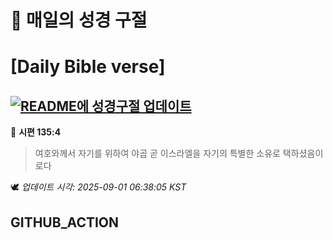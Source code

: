 # 🙏 매일의 성경 구절
# [Daily Bible verse]
## [![README에 성경구절 업데이트](https://github.com/DONGSUKA/first_test/actions/workflows/update-readme-bible.yml/badge.svg)](https://github.com/DONGSUKA/first_test/actions/workflows/update-readme-bible.yml)
<!-- START_BIBLE_VERSE -->
📖 **시편 135:4**
> 여호와께서 자기를 위하여 야곱 곧 이스라엘을 자기의 특별한 소유로 택하셨음이로다

🕊️ _업데이트 시각: 2025-09-01 06:38:05 KST_
  <!-- END_BIBLE_VERSE -->
## GITHUB_ACTION
